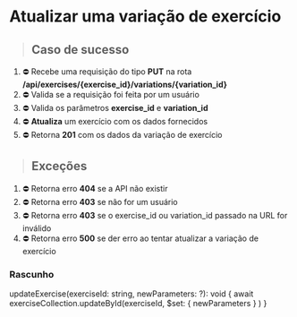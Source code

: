 # Atualizar uma variação de exercício

> ## Caso de sucesso

1. ⛔ Recebe uma requisição do tipo **PUT** na rota **/api/exercises/{exercise_id}/variations/{variation_id}**
2. ⛔ Valida se a requisição foi feita por um usuário
3. ⛔ Valida os parâmetros **exercise_id** e **variation_id** 
4. ⛔ **Atualiza** um exercício com os dados fornecidos
5. ⛔ Retorna **201** com os dados da variação de exercício

> ## Exceções

1. ⛔ Retorna erro **404** se a API não existir
2. ⛔ Retorna erro **403** se não for um usuário
3. ⛔ Retorna erro **403** se o exercise_id ou variation_id passado na URL for inválido
4. ⛔ Retorna erro **500** se der erro ao tentar atualizar a variação de exercício

### Rascunho

updateExercise(exerciseId: string, newParameters: ?): void {
  await exerciseCollection.updateById(exerciseId, 
    $set: {
      newParameters
    }
  )
}
